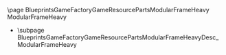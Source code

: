 \page BlueprintsGameFactoryGameResourcePartsModularFrameHeavy ModularFrameHeavy
- \subpage BlueprintsGameFactoryGameResourcePartsModularFrameHeavyDesc_ModularFrameHeavy
